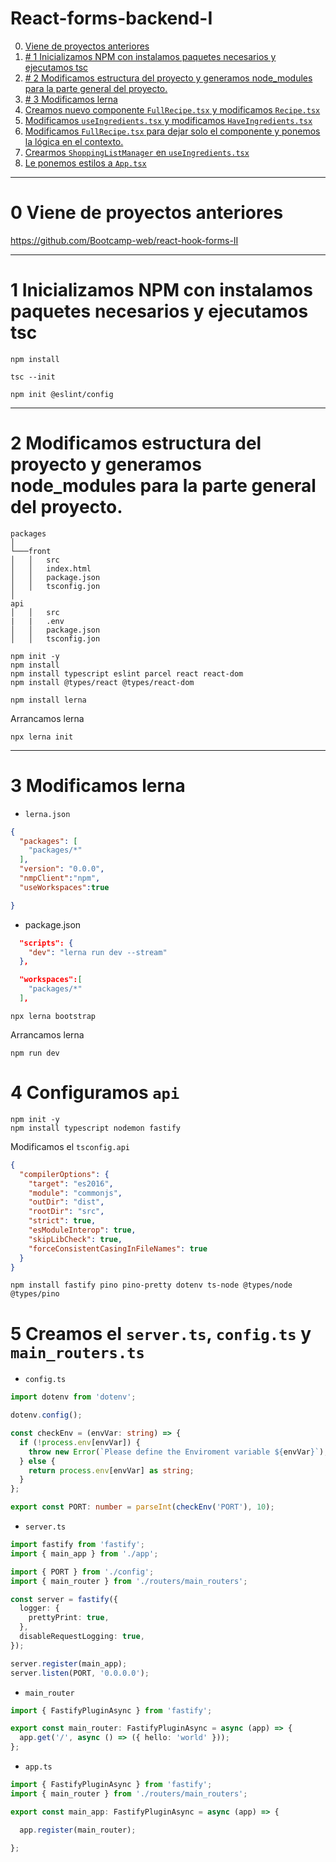 # React-forms-backend-I

0. [Viene de proyectos anteriores](#schema0)
1. [# 1 Inicializamos NPM con instalamos paquetes necesarios y ejecutamos tsc](#schema1)
1. [# 2 Modificamos estructura del proyecto y generamos node_modules para la parte general del proyecto.](#schema2)
1. [ # 3 Modificamos lerna](#schema3)
1. [ Creamos nuevo componente `FullRecipe.tsx` y modificamos `Recipe.tsx` ](#schema4)
1. [ Modificamos `useIngredients.tsx` y modificamos `HaveIngredients.tsx` ](#schema5)
1. [ Modificamos `FullRecipe.tsx` para dejar solo el componente y ponemos la lógica en el contexto.](#schema6)
1. [ Crearmos `ShoppingListManager` en `useIngredients.tsx` ](#schema7)
1. [ Le ponemos estilos a `App.tsx`](#schema8)


<hr>

<a name="schema0"></a>

# 0 Viene de proyectos anteriores

https://github.com/Bootcamp-web/react-hook-forms-II


<hr>

<a name="schema1"></a>


# 1 Inicializamos NPM con instalamos paquetes necesarios y ejecutamos tsc
~~~
npm install
~~~
~~~
tsc --init
~~~
~~~
npm init @eslint/config
~~~

<hr>

<a name="schema2"></a>

# 2 Modificamos estructura del proyecto y generamos node_modules para la parte general del proyecto.
```
packages
│
└───front
│   │   src
│   │   index.html
│   │   package.json
│   │   tsconfig.jon
│
api
│   │   src
|   |   .env
│   │   package.json
│   │   tsconfig.jon
```
~~~
npm init -y
npm install
npm install typescript eslint parcel react react-dom 
npm install @types/react @types/react-dom
~~~
~~~
npm install lerna
~~~
Arrancamos lerna
~~~
npx lerna init
~~~
<hr>

<a name="schema3"></a>

# 3 Modificamos lerna
- `lerna.json`
~~~json
{
  "packages": [
    "packages/*"
  ],
  "version": "0.0.0",
  "nmpClient":"npm",
  "useWorkspaces":true

}

~~~
- package.json
~~~json
  "scripts": {
    "dev": "lerna run dev --stream"
  },

  "workspaces":[
    "packages/*"
  ],
~~~

~~~
npx lerna bootstrap
~~~
Arrancamos lerna
~~~
npm run dev
~~~

# 4 Configuramos `api`
~~~
npm init -y
npm install typescript nodemon fastify
~~~
Modificamos el `tsconfig.api`
~~~json
{
  "compilerOptions": {
    "target": "es2016",
    "module": "commonjs",
    "outDir": "dist",
    "rootDir": "src",
    "strict": true,
    "esModuleInterop": true,
    "skipLibCheck": true,
    "forceConsistentCasingInFileNames": true
  }
}
~~~

~~~
npm install fastify pino pino-pretty dotenv ts-node @types/node @types/pino    
~~~
# 5 Creamos el `server.ts`, `config.ts` y `main_routers.ts`
- `config.ts`
~~~ts
import dotenv from 'dotenv';

dotenv.config();

const checkEnv = (envVar: string) => {
  if (!process.env[envVar]) {
    throw new Error(`Please define the Enviroment variable ${envVar}`);
  } else {
    return process.env[envVar] as string;
  }
};

export const PORT: number = parseInt(checkEnv('PORT'), 10);

~~~
- `server.ts`
~~~ts
import fastify from 'fastify';
import { main_app } from './app';

import { PORT } from './config';
import { main_router } from './routers/main_routers';

const server = fastify({
  logger: {
    prettyPrint: true,
  },
  disableRequestLogging: true,
});

server.register(main_app);
server.listen(PORT, '0.0.0.0');
~~~
- `main_router`
~~~ts
import { FastifyPluginAsync } from 'fastify';

export const main_router: FastifyPluginAsync = async (app) => {
  app.get('/', async () => ({ hello: 'world' }));
};
~~~
- `app.ts`
~~~ts
import { FastifyPluginAsync } from 'fastify';
import { main_router } from './routers/main_routers';

export const main_app: FastifyPluginAsync = async (app) => {

  app.register(main_router);

};
~~~